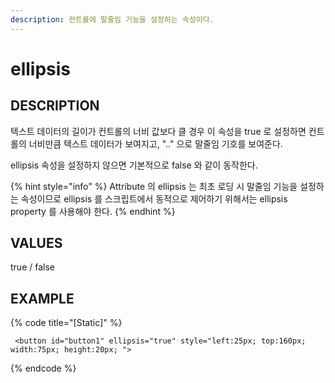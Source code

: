 ```yaml
---
description: 컨트롤에 말줄임 기능을 설정하는 속성이다.
---
```


# ellipsis

## DESCRIPTION

텍스트 데이터의 길이가 컨트롤의 너비 값보다 클 경우 이 속성을 true 로 설정하면 컨트롤의 너비만큼 텍스트 데이터가 보여지고, ".." 으로 말줄임 기호를 보여준다.

ellipsis 속성을 설정하지 않으면 기본적으로 false 와 같이 동작한다.

{% hint style="info" %}
Attribute 의 ellipsis 는 최초 로딩 시 말줄임 기능을 설정하는 속성이므로 ellipsis 를 스크립트에서 동적으로 제어하기 위해서는 ellipsis property 를 사용해야 한다.
{% endhint %}

## VALUES

true / false

## EXAMPLE

{% code title="\[Static\]" %}
```markup
 <button id="button1" ellipsis="true" style="left:25px; top:160px; width:75px; height:20px; ">
```
{% endcode %}

